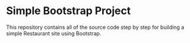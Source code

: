 # Simple Bootstrap Project
 
This repository contains all of the source code step by step for building a simple Restaurant site using Bootstrap.
 

